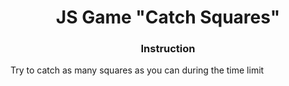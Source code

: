 <h1 align="center">JS Game "Catch Squares"</h1>
<h3 align="center">Instruction</h3>
<p>Try to catch  as many squares as you can during the time limit</p>
